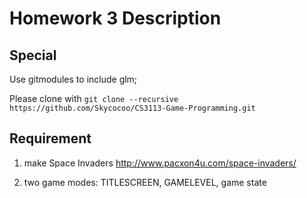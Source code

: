 # Homework 3 Description

## Special

Use gitmodules to include glm;

Please clone with ```git clone --recursive https://github.com/Skycocoo/CS3113-Game-Programming.git```

## Requirement

1. make Space Invaders http://www.pacxon4u.com/space-invaders/

2. two game modes: TITLESCREEN, GAMELEVEL, game state
